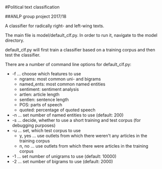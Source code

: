 #Political text classification

##ANLP group project 2017/18

A classifier for radically right- and left-wing texts.

The main file is model/default_clf.py. In order to run it, navigate to the model directory.

default_clf.py will first train a classifier based on a training corpus and then test the classifier.

There are a number of command line options for default_clf.py:
* -f ... choose which features to use
  * ngrams: most common uni- and bigrams
  * named_ents: most common named entities
  * sentiment: sentiment analysis
  * artlen: article length
  * sentlen: sentence length
  * POS: parts of speech
  * quoted: percentage of quoted speech
* -n ... set number of named entities to use (default: 200)
* -s ... decide, whether to use a short training and test corpus (for debugging purposes)
* -u ... set, which test corpus to use
  * y, yes ... use outlets from which there weren't any articles in the training corpus
  * n, no ... use outlets from which there were articles in the training corpus
* -1 ... set number of unigrams to use (default: 10000)
* -2 ... set number of bigrams to use (default: 2000)